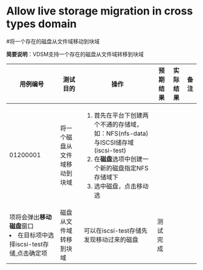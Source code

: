# Allow live storage migration in cross types domain
#将一个存在的磁盘从文件域移动到块域

**简要说明**：VDSM支持一个存在的磁盘从文件域转移到块域

|用例编号|测试目的|操作|预期结果|实际结果|备注|
|--------|--------|----|--------|--------|----|
|01200001|将一个磁盘从文件域移动到块域|<ol><li>首先在平台下创建两个不通的存储域，如：NFS(nfs-data)与ISCSI储存域(iscsi-test)</li><li>在<b>磁盘</b>选项中创建一个新的磁盘指定NFS存储域下</li><li>选中磁盘，点击移动选
项将会弹出<b>移动磁盘</b>窗口</li><li>在目标项中选择iscsi-test存储,点击确定项</li></ol> |磁盘从文件域转移到块域|可以在iscsi-test存储先发现移动过来的磁盘|测试完成|

